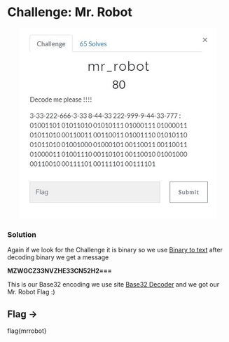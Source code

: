 # Challenge: Mr. Robot

<p align="center">
  <img alt="MrRobot" src="https://github.com/VulnFreak/The-Cyber-Grabs-CTF/blob/master/Images/mr_robot.JPG">
  </p>

### Solution 

Again if we look for the Challenge it is binary so we use [Binary to text](https://www.rapidtables.com/convert/number/binary-to-ascii.html)
after decoding binary we get a message 

**MZWGCZ33NVZHE33CN52H2===**

This is our Base32 encoding we use site [Base32 Decoder](https://emn178.github.io/online-tools/base32_decode.html) and we got our Mr. Robot Flag :)

## Flag ->
flag{mrrobot}
